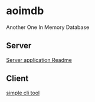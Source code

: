 # aoimdb

Another One In Memory Database

## Server
[Server application Readme](https://github.com/minmax1996/aoimdb/blob/main/cmd/aoimd/README.md)

## Client
[simple cli tool](https://github.com/minmax1996/aoimdb/blob/main/cmd/aoimd-cli/README.md)
